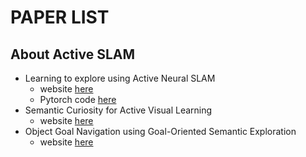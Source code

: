 # PAPER LIST
## About Active SLAM
* Learning to explore using Active Neural SLAM
  * website [here](https://www.cs.cmu.edu/~dchaplot/projects/neural-slam.html)
  * Pytorch code [here](https://github.com/devendrachaplot/Neural-SLAM)
* Semantic Curiosity for Active Visual Learning
  * website [here](https://www.cs.cmu.edu/~dchaplot/projects/SemanticCuriosity.html)
* Object Goal Navigation using Goal-Oriented Semantic Exploration
  * website [here](https://www.cs.cmu.edu/~dchaplot/projects/semantic-exploration.html)
